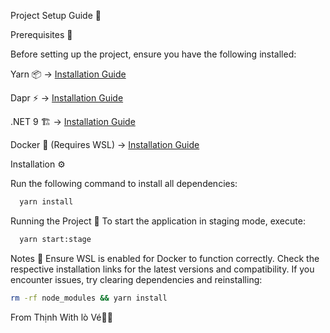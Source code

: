 Project Setup Guide 🚀

Prerequisites 📌

Before setting up the project, ensure you have the following installed:

Yarn 📦 → [Installation Guide](https://classic.yarnpkg.com/lang/en/docs/install/#windows-stable)

Dapr ⚡ → [Installation Guide](https://docs.dapr.io/getting-started/install-dapr-cli/)

.NET 9 🏗️ → [Installation Guide](https://dotnet.microsoft.com/en-us/download)

Docker 🐳 (Requires WSL) → [Installation Guide](https://docs.docker.com/engine/install/)

Installation ⚙️

Run the following command to install all dependencies:
```bash
  yarn install
```

Running the Project 🚀
To start the application in staging mode, execute:
```bash
  yarn start:stage
```

Notes 📖
Ensure WSL is enabled for Docker to function correctly.
Check the respective installation links for the latest versions and compatibility.
If you encounter issues, try clearing dependencies and reinstalling:
```bash
rm -rf node_modules && yarn install
```

From Thịnh With lò Vé🚀🔥
